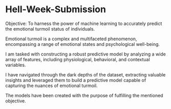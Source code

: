 # Hell-Week-Submission

Objective: To harness the power of machine learning to accurately predict the emotional turmoil status of individuals. 

Emotional turmoil is a complex and multifaceted phenomenon, encompassing a range of emotional states and psychological well-being.

I am tasked with constructing a robust predictive model by analyzing a wide array of features, including physiological, behavioral, and contextual variables.

I have navigated through the dark depths of the dataset, extracting valuable insights and leveraged them to build a predictive model capable of capturing the nuances of emotional turmoil. 

The models have been created with the purpose of fulfilling the mentioned objective.
